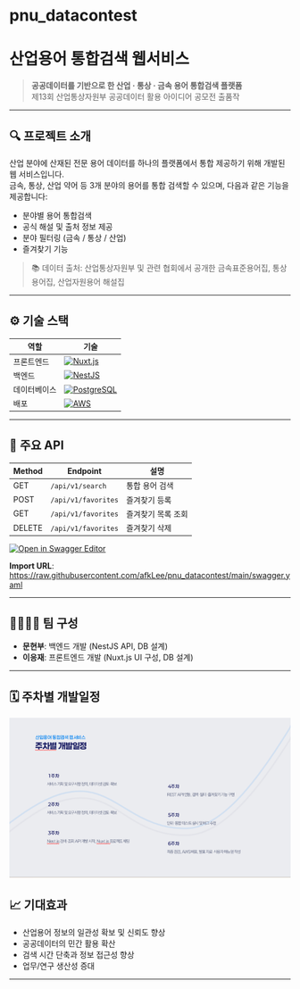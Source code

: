 # pnu_datacontest


# 산업용어 통합검색 웹서비스

> **공공데이터를 기반으로 한 산업 · 통상 · 금속 용어 통합검색 플랫폼**  
> 제13회 산업통상자원부 공공데이터 활용 아이디어 공모전 출품작

---

## 🔍 프로젝트 소개

산업 분야에 산재된 전문 용어 데이터를 하나의 플랫폼에서 통합 제공하기 위해 개발된 웹 서비스입니다.  
금속, 통상, 산업 약어 등 3개 분야의 용어를 통합 검색할 수 있으며, 다음과 같은 기능을 제공합니다:

- 분야별 용어 통합검색
- 공식 해설 및 출처 정보 제공
- 분야 필터링 (금속 / 통상 / 산업)
- 즐겨찾기 기능

> 📚 데이터 출처: 산업통상자원부 및 관련 협회에서 공개한 금속표준용어집, 통상용어집, 산업자원용어 해설집

---

## ⚙️ 기술 스택

| 역할       | 기술                        |
|------------|-----------------------------|
| 프론트엔드 | [![Nuxt.js](https://img.shields.io/badge/Nuxt.js-00DC82?style=for-the-badge&logo=nuxt.js&logoColor=white)](https://nuxt.com)                     |
| 백엔드     | [![NestJS](https://img.shields.io/badge/NestJS-E0234E?style=for-the-badge&logo=nestjs&logoColor=white)](https://nestjs.com) |
| 데이터베이스 | [![PostgreSQL](https://img.shields.io/badge/PostgreSQL-336791?style=for-the-badge&logo=postgresql&logoColor=white)](https://www.postgresql.org)                  |
| 배포       | [![AWS](https://img.shields.io/badge/AWS-232F3E?style=for-the-badge&logo=amazon-aws&logoColor=white)](https://aws.amazon.com)                       |

---

## 🧪 주요 API

| Method | Endpoint        | 설명                      |
|--------|------------------|---------------------------|
| GET    | `/api/v1/search` | 통합 용어 검색            |
| POST   | `/api/v1/favorites` | 즐겨찾기 등록         |
| GET    | `/api/v1/favorites` | 즐겨찾기 목록 조회     |
| DELETE | `/api/v1/favorites` | 즐겨찾기 삭제         |

[![Open in Swagger Editor](https://img.shields.io/badge/Swagger%20Editor-Open-blue?logo=swagger)](https://editor.swagger.io/?url=https://raw.githubusercontent.com/afkLee/pnu_datacontest/main/swagger.yaml)

 **Import URL**: https://raw.githubusercontent.com/afkLee/pnu_datacontest/main/swagger.yaml

---


## 👨‍👩‍👧‍👦 팀 구성

- **문현부**: 백엔드 개발 (NestJS API, DB 설계)
- **이응재**: 프론트엔드 개발 (Nuxt.js UI 구성, DB 설계)

---
## 🗓️ 주차별 개발일정

![주차별 개발일정](./개발일정.png)




## 📈 기대효과

- 산업용어 정보의 일관성 확보 및 신뢰도 향상
- 공공데이터의 민간 활용 확산
- 검색 시간 단축과 정보 접근성 향상
- 업무/연구 생산성 증대

---

